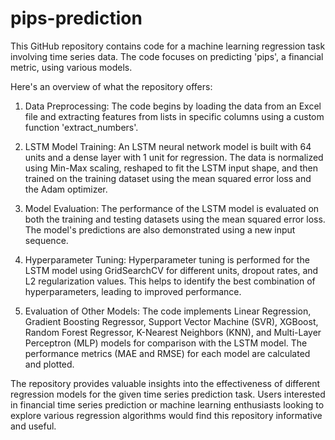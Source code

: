 # pips-prediction

This GitHub repository contains code for a machine learning regression task involving time series data.
The code focuses on predicting 'pips', a financial metric, using various models.

Here's an overview of what the repository offers:

1. Data Preprocessing: The code begins by loading the data from an Excel file and extracting features from lists in specific columns using a custom function 'extract_numbers'.

2. LSTM Model Training: An LSTM neural network model is built with 64 units and a dense layer with 1 unit for regression. The data is normalized using Min-Max scaling, reshaped to fit the LSTM input shape, and then trained on the training dataset using the mean squared error loss and the Adam optimizer.

3. Model Evaluation: The performance of the LSTM model is evaluated on both the training and testing datasets using the mean squared error loss. The model's predictions are also demonstrated using a new input sequence.

4. Hyperparameter Tuning: Hyperparameter tuning is performed for the LSTM model using GridSearchCV for different units, dropout rates, and L2 regularization values. This helps to identify the best combination of hyperparameters, leading to improved performance.

5. Evaluation of Other Models: The code implements Linear Regression, Gradient Boosting Regressor, Support Vector Machine (SVR), XGBoost, Random Forest Regressor, K-Nearest Neighbors (KNN), and Multi-Layer Perceptron (MLP) models for comparison with the LSTM model. The performance metrics (MAE and RMSE) for each model are calculated and plotted.

The repository provides valuable insights into the effectiveness of different regression models for the given time series prediction task. Users interested in financial time series prediction or machine learning enthusiasts looking to explore various regression algorithms would find this repository informative and useful.
